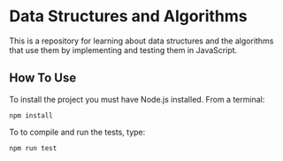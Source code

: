 # Data Structures and Algorithms
This is a repository for learning about data structures and the algorithms that use them by implementing and testing them in JavaScript.

## How To Use
To install the project you must have Node.js installed. From a terminal:
```
npm install
```

To to compile and run the tests, type:
```
npm run test
```
